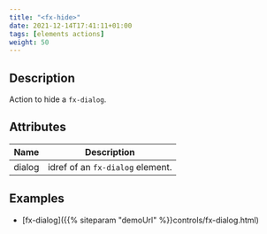 ```yaml
---
title: "<fx-hide>"
date: 2021-12-14T17:41:11+01:00
tags: [elements actions]
weight: 50
---
```


## Description

Action to hide a `fx-dialog`.


## Attributes
| Name | Description |
|------|-------------|
| dialog | idref of an `fx-dialog` element. |

## Examples

* [fx-dialog]({{% siteparam "demoUrl" %}}controls/fx-dialog.html)



